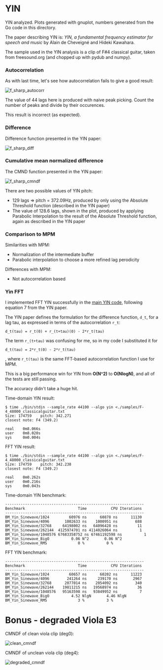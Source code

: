 # YIN

YIN analyzed. Plots generated with gnuplot, numbers generated from the Go code in this directory.

The paper describing YIN is: _YIN, a fundamental frequency estimator for speech and music_ by Alain de Cheveigné and Hideki Kawahara.

The sample used in the YIN analysis is a clip of F#4 classical guitar, taken from freesound.org (and chopped up with pydub and numpy).

### Autocorrelation

As with last time, let's see how autocorrelation fails to give a good result:

![f_sharp_autocorr](./.github/acf.png)

The value of 44 lags here is produced with naive peak picking. Count the number of peaks and divide by their occurences.

This result is incorrect (as expected).

### Difference

Difference function presented in the YIN paper:

![f_sharp_diff](./.github/df.png)

### Cumulative mean normalized difference

The CMND function presented in the YIN paper:

![f_sharp_cmndf](./.github/cmndf.png)

There are two possible values of YIN pitch:

* 129 lags => pitch = 372.09Hz, produced by only using the Absolute Threshold function (described in the YIN paper)
* The value of 128.6 lags, shown in the plot, produced by applying Parabolic Interpolation to the result of the Absolute Threshold function, again as described in the YIN paper

### Comparison to MPM

Similarities with MPM:

* Normalization of the intermediate buffer
* Parabolic interpolation to choose a more refined lag perodicity

Differences with MPM:

* Not autocorrelation based

### Yin FFT

I implemented FFT YIN successfully in the [main YIN code](../../src/yin.cpp), following equation 7 from the YIN paper.

The YIN paper defines the formulation for the difference function, `d_t`, for a lag tau, as expressed in terms of the autocorrelation `r_t`:

```
d_t(tau) = r_t(0) + r_(t+tau)(0) - 2*r_t(tau)
```

The term `r_(t+tau)` was confusing for me, so in my code I substituted it for

```
d_t(tau) = 2*r_t(0) - 2*r_t(tau)
```

, where `r_t(tau)` is the same FFT-based autocorrelation function I use for MPM.

This is a big performance win for YIN from **O(N^2)** to **O(NlogN)**, and all of the tests are still passing.

The accuracy didn't take a huge hit.

Time-domain YIN result:
```
$ time ./bin/stdin --sample_rate 44100 --algo yin <./samples/F-4_48000_classicalguitar.txt
Size: 174759    pitch: 342.271
closest note: F4 (349.2)

real    0m8.066s
user    0m8.020s
sys     0m0.004s
```

FFT YIN result:

```
$ time ./bin/stdin --sample_rate 44100 --algo yin <./samples/F-4_48000_classicalguitar.txt
Size: 174759    pitch: 342.238
closest note: F4 (349.2)

real    0m0.262s
user    0m0.216s
sys     0m0.043s
```

Time-domain YIN benchmark:

```
---------------------------------------------------------------
Benchmark                        Time           CPU Iterations
---------------------------------------------------------------
BM_Yin_Sinewave/1024         60976 ns      60878 ns      11130
BM_Yin_Sinewave/4096       1002633 ns    1000951 ns        688
BM_Yin_Sinewave/32768     64198002 ns   64096428 ns         11
BM_Yin_Sinewave/262144  4125974701 ns 4114026064 ns          1
BM_Yin_Sinewave/1048576 67683358752 ns 67461192598 ns          1
BM_Yin_Sinewave_BigO          0.06 N^2       0.06 N^2
BM_Yin_Sinewave_RMS              0 %          0 %
```

FFT YIN benchmark:

```
---------------------------------------------------------------
Benchmark                        Time           CPU Iterations
---------------------------------------------------------------
BM_Yin_Sinewave/1024         60657 ns      60202 ns      11223
BM_Yin_Sinewave/4096        241264 ns     239170 ns       2967
BM_Yin_Sinewave/32768      2077014 ns    2054092 ns        340
BM_Yin_Sinewave/262144    19811215 ns   19568974 ns         36
BM_Yin_Sinewave/1048576   95163598 ns   93849952 ns          7
BM_Yin_Sinewave_BigO          4.52 NlgN       4.46 NlgN
BM_Yin_Sinewave_RMS              3 %          3 %
```

# Bonus - degraded Viola E3

CMNDF of clean viola clip (deg0):

![clean_cmndf](./.github/cmndf-viola-clean.png)

CMNDF of unclean viola clip (deg4):

![degraded_cmndf](./.github/cmndf-viola-dirty.png)
